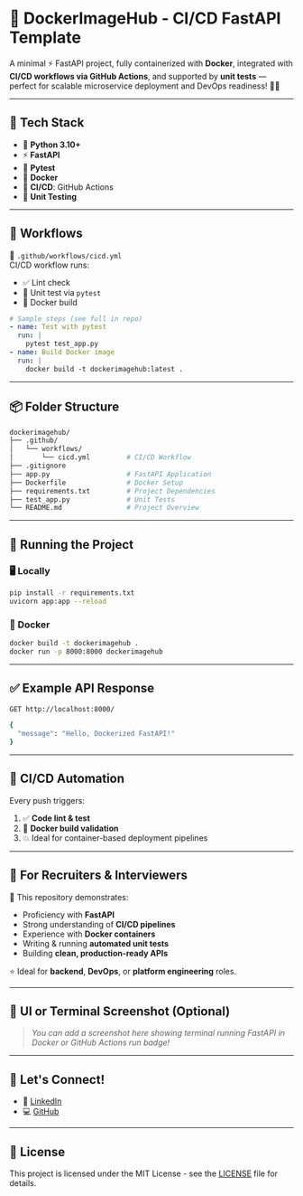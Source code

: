 # 🐳 DockerImageHub - CI/CD FastAPI Template

A minimal ⚡ FastAPI project, fully containerized with **Docker**, integrated with **CI/CD workflows via GitHub Actions**, and supported by **unit tests** — perfect for scalable microservice deployment and DevOps readiness! 🧑‍💻

---

## 🚀 Tech Stack

- 🐍 **Python 3.10+**
- ⚡ **FastAPI**
- 🧪 **Pytest**
- 🐳 **Docker**
- 🤖 **CI/CD**: GitHub Actions
- 🔬 **Unit Testing**

---

## 🔧 Workflows

📁 `.github/workflows/cicd.yml`  
CI/CD workflow runs:

- ✅ Lint check
- 🧪 Unit test via `pytest`
- 🐳 Docker build

```yaml
# Sample steps (see full in repo)
- name: Test with pytest
  run: |
    pytest test_app.py
- name: Build Docker image
  run: |
    docker build -t dockerimagehub:latest .
```

---

## 📦 Folder Structure

```bash
dockerimagehub/
├── .github/
│   └── workflows/
│       └── cicd.yml         # CI/CD Workflow
├── .gitignore
├── app.py                   # FastAPI Application
├── Dockerfile               # Docker Setup
├── requirements.txt         # Project Dependencies
├── test_app.py              # Unit Tests
└── README.md                # Project Overview
```

---

## 🧪 Running the Project

### 🖥️ Locally

```bash
pip install -r requirements.txt
uvicorn app:app --reload
```

### 🐳 Docker

```bash
docker build -t dockerimagehub .
docker run -p 8000:8000 dockerimagehub
```

---

## ✅ Example API Response

```bash
GET http://localhost:8000/

{
  "message": "Hello, Dockerized FastAPI!"
}
```

---

## 🔁 CI/CD Automation

Every push triggers:

1. ✅ **Code lint & test**
2. 🐳 **Docker build validation**
3. 💥 Ideal for container-based deployment pipelines

---

## 💼 For Recruiters & Interviewers

📌 This repository demonstrates:

- Proficiency with **FastAPI**
- Strong understanding of **CI/CD pipelines**
- Experience with **Docker containers**
- Writing & running **automated unit tests**
- Building **clean, production-ready APIs**

⭐ Ideal for **backend**, **DevOps**, or **platform engineering** roles.

---

## 📸 UI or Terminal Screenshot (Optional)

> _You can add a screenshot here showing terminal running FastAPI in Docker or GitHub Actions run badge!_

---

## 🤝 Let's Connect!

- 🔗 [LinkedIn](https://www.linkedin.com/in/aparna-k-628005167/)
- 💻 [GitHub](https://github.com/Aparna-k246)

---

## 📝 License

This project is licensed under the MIT License - see the [LICENSE](LICENSE) file for details.
